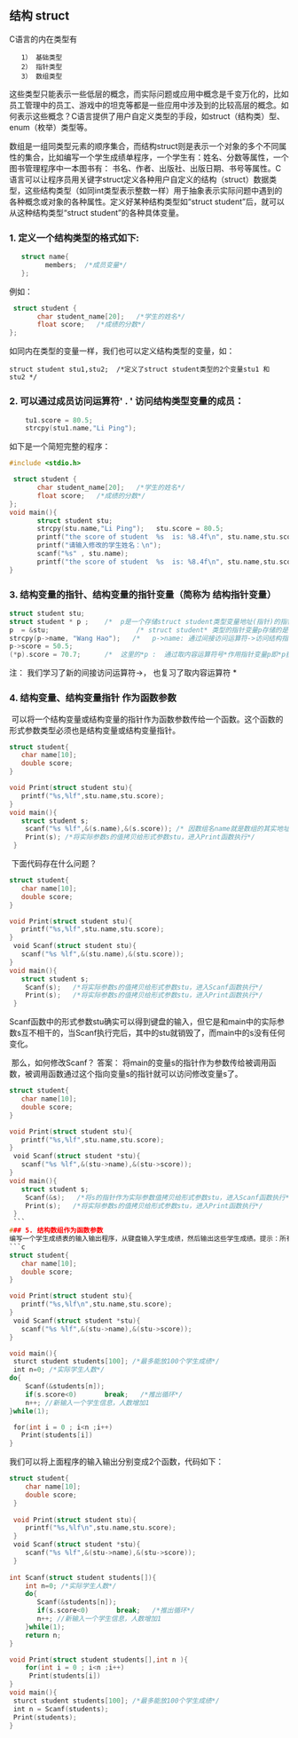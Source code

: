 ## 结构 struct

C语言的内在类型有
```
   1） 基础类型
   2） 指针类型
   3） 数组类型
```
这些类型只能表示一些低层的概念，而实际问题或应用中概念是千变万化的，比如员工管理中的员工、游戏中的坦克等都是一些应用中涉及到的比较高层的概念。如何表示这些概念？C语言提供了用户自定义类型的手段，如struct（结构类）型、enum（枚举）类型等。

数组是一组同类型元素的顺序集合，而结构struct则是表示一个对象的多个不同属性的集合，比如编写一个学生成绩单程序，一个学生有：姓名、分数等属性，一个图书管理程序中一本图书有： 书名、作者、出版社、出版日期、书号等属性。C语言可以让程序员用关键字struct定义各种用户自定义的结构（struct）数据类型，这些结构类型（如同int类型表示整数一样）用于抽象表示实际问题中遇到的各种概念或对象的各种属性。定义好某种结构类型如“struct student”后，就可以从这种结构类型“struct student”的各种具体变量。


### 1. 定义一个结构类型的格式如下:
```c
   struct name{
         members;  /*成员变量*/
   };
```
例如：
```c
 struct student {
       char student_name[20];   /*学生的姓名*/
       float score;   /*成绩的分数*/  
};
```
如同内在类型的变量一样，我们也可以定义结构类型的变量，如：
```
struct student stu1,stu2;  /*定义了struct student类型的2个变量stu1 和 stu2 */
```

### 2. 可以通过成员访问运算符' . ' 访问结构类型变量的成员：
```c
    tu1.score = 80.5;
    strcpy(stu1.name,"Li Ping");
```
如下是一个简短完整的程序：
```c
#include <stdio.h>

 struct student {
       char student_name[20];   /*学生的姓名*/
       float score;   /*成绩的分数*/  
};
void main(){
       struct student stu;  
       strcpy(stu.name,"Li Ping");   stu.score = 80.5;
       printf("the score of student  %s  is: %8.4f\n", stu.name,stu.score);
       printf("请输入修改的学生姓名：\n");
       scanf("%s" , stu.name);
       printf("the score of student  %s  is: %8.4f\n", stu.name,stu.score);
}
```

### 3. 结构变量的指针、结构变量的指针变量（简称为 结构指针变量）

```c
struct student stu;  
struct student * p ;    /*  p是一个存储struct student类型变量地址(指针)的指针变量，其类型是struct student *   */
p  = &stu;                      /* struct student* 类型的指针变量p存储的是stu的指针  */
strcpy(p->name, "Wang Hao");   /*   p->name: 通过间接访问运算符->访问结构指针变量p指向的student类型变量stu的成员name */ 
p->score = 50.5;
(*p).score = 70.7;      /*  这里的*p :  通过取内容运算符号*作用指针变量p即*p获得p指向的那个变量stu  */
```

注： 我们学习了新的间接访问运算符->， 也复习了取内容运算符 * 

### 4. 结构变量、结构变量指针 作为函数参数
  可以将一个结构变量或结构变量的指针作为函数参数传给一个函数。这个函数的形式参数类型必须也是结构变量或结构变量指针。
  
  ```c
  struct student{
     char name[10];
     double score;
  }
  
  void Print(struct student stu){
     printf("%s,%lf",stu.name,stu.score);     
  }
  void main(){
     struct student s;
     scanf("%s %lf",&(s.name),&(s.score)); /* 因数组名name就是数组的其实地址，也可以：scanf("%s %lf",s.name,&(s.score));*/ 
     Print(s); /*将实际参数s的值拷贝给形式参数stu，进入Print函数执行*/
  }
  ```
  下面代码存在什么问题？
  ```c
  struct student{
     char name[10];
     double score;
  }
  
  void Print(struct student stu){
     printf("%s,%lf",stu.name,stu.score);     
  }
  void Scanf(struct student stu){
     scanf("%s %lf",&(stu.name),&(stu.score));    
  }
  void main(){
     struct student s;
     Scanf(s);   /*将实际参数s的值拷贝给形式参数stu，进入Scanf函数执行*/
     Print(s);   /*将实际参数s的值拷贝给形式参数stu，进入Print函数执行*/
  }
  ```
  Scanf函数中的形式参数stu确实可以得到键盘的输入，但它是和main中的实际参数s互不相干的，当Scanf执行完后，其中的stu就销毁了，而main中的s没有任何变化。
  
  那么，如何修改Scanf？ 答案： 将main的变量s的指针作为参数传给被调用函数，被调用函数通过这个指向变量s的指针就可以访问修改变量s了。
  
  ```c
  struct student{
     char name[10];
     double score;
  }
  
  void Print(struct student stu){
     printf("%s,%lf",stu.name,stu.score);     
  }
  void Scanf(struct student *stu){
     scanf("%s %lf",&(stu->name),&(stu->score));    
  }
  void main(){
     struct student s;
     Scanf(&s);   /*将s的指针作为实际参数值拷贝给形式参数stu，进入Scanf函数执行*/
     Print(s);   /*将实际参数s的值拷贝给形式参数stu，进入Print函数执行*/
  }
  ```
### 5. 结构数组作为函数参数
 编写一个学生成绩表的输入输出程序，从键盘输入学生成绩，然后输出这些学生成绩。提示：所有学生成绩可以保存在一个“struct student”类型的数组中。
 ```c
 struct student{
     char name[10];
     double score;
  }
  
  void Print(struct student stu){
     printf("%s,%lf\n",stu.name,stu.score);     
  }
  void Scanf(struct student *stu){
     scanf("%s %lf",&(stu->name),&(stu->score));    
  }

void main(){
  sturct student students[100]; /*最多能放100个学生成绩*/
  int n=0; /*实际学生人数*/  
  do{
     Scanf(&students[n]);
     if(s.score<0)       break;   /*推出循环*/
     n++; //新输入一个学生信息，人数增加1 
  }while(1);
  
  for(int i = 0 ; i<n ;i++)
     Print(students[i])
}
 ```
 
 我们可以将上面程序的输入输出分别变成2个函数，代码如下：
 ```c
 struct student{
     char name[10];
     double score;
  }
  
  void Print(struct student stu){
     printf("%s,%lf\n",stu.name,stu.score);     
  }
  void Scanf(struct student *stu){
     scanf("%s %lf",&(stu->name),&(stu->score));    
  }
  
 int Scanf(struct student students[]){
     int n=0; /*实际学生人数*/  
     do{
        Scanf(&students[n]);
        if(s.score<0)       break;   /*推出循环*/
        n++; //新输入一个学生信息，人数增加1 
     }while(1);
     return n;
}

void Print(struct student students[],int n ){
    for(int i = 0 ; i<n ;i++)
      Print(students[i])
}
void main(){
  sturct student students[100]; /*最多能放100个学生成绩*/
  int n = Scanf(students);  
  Print(students);
}
 ```
